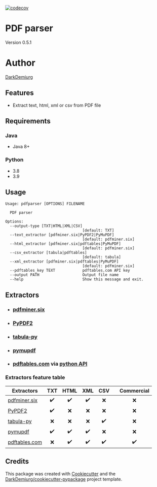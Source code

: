 [![codecov](https://codecov.io/gh/DarkDemiurg/pdfparser/branch/master/graph/badge.svg?token=tHkHPxsQGr)](https://codecov.io/gh/DarkDemiurg/pdfparser)

# PDF parser
Version 0.5.1

# Author
[DarkDemiurg](mailto:daefimov@gmail.com)

## Features

- Extract text, html, xml or csv from PDF file

## Requirements
### Java
- Java 8+
### Python
- 3.8
- 3.9

## Usage

```shell
Usage: pdfparser [OPTIONS] FILENAME

  PDF parser

Options:
  --output-type [TXT|HTML|XML|CSV]
                                  [default: TXT]
  --text_extractor [pdfminer.six|PyPDF2|PyMuPDF]
                                  [default: pdfminer.six]
  --html_extractor [pdfminer.six|pdftables|PyMuPDF]
                                  [default: pdfminer.six]
  --csv_extractor [tabula|pdftables]
                                  [default: tabula]
  --xml_extractor [pdfminer.six|pdftables|PyMuPDF]
                                  [default: pdfminer.six]
  --pdftables_key TEXT            pdftables.com API key
  --output PATH                   Output file name
  --help                          Show this message and exit.

```

## Extractors
- ### [pdfminer.six](https://github.com/pdfminer/pdfminer.six)
- ### [PyPDF2](https://github.com/py-pdf/PyPDF2)
- ### [tabula-py](https://github.com/chezou/tabula-py)
- ### [pymupdf](https://github.com/pymupdf/PyMuPDF)
- ### [pdftables.com](http://pdftables.com) via [python API](https://github.com/pdftables/python-pdftables-api)

### Extractors feature table

| Extractors                                               | TXT |        HTML         | XML  |        CSV         |     | Commercial     |
|----------------------------------------------------------|:---:|:---:|:----:|:------------------:|:---:|:---:|
| [pdfminer.six](https://github.com/pdfminer/pdfminer.six) | :heavy_check_mark: | :heavy_check_mark: | :heavy_check_mark: |        :x:         |     | :x: |
| [PyPDF2](https://github.com/py-pdf/PyPDF2)               | :heavy_check_mark: | :x: | :x: |        :x:         |     | :x: |
| [tabula-py](https://github.com/chezou/tabula-py)         | :x: | :x: | :x: | :heavy_check_mark: |     | :x: |
| [pymupdf](https://github.com/pymupdf/PyMuPDF)            | :heavy_check_mark: | :heavy_check_mark: | :heavy_check_mark: |        :x:         |     | :x: |
| [pdftables.com](http://pdftables.com)                    | :x: | :heavy_check_mark: | :heavy_check_mark: | :heavy_check_mark: |     |  :heavy_check_mark: |

## Credits

This package was created with [Cookiecutter](https://github.com/audreyr/cookiecutter) and the [DarkDemiurg/cookiecutter-pypackage](https://github.com/DarkDemiurg/cookiecutter-pypackage) project template.
